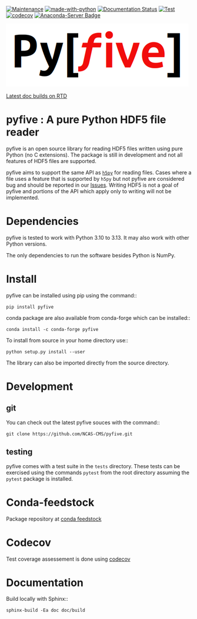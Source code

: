 [![Maintenance](https://img.shields.io/badge/Maintained%3F-yes-green.svg)](https://GitHub.com/Naereen/StrapDown.js/graphs/commit-activity)
[![made-with-python](https://img.shields.io/badge/Made%20with-Python-1f425f.svg)](https://www.python.org/)
[![Documentation Status](https://app.readthedocs.org/projects/pyfive/badge/?version=latest)](https://pyfive.readthedocs.io/en/latest/?badge=latest)
[![Test](https://github.com/NCAS-CMS/pyfive/actions/workflows/pytest.yml/badge.svg)](https://github.com/NCAS-CMS/pyfive/actions/workflows/pytest.yml)
[![codecov](https://codecov.io/gh/NCAS-CMS/pyfive/graph/badge.svg?token=3In5JuzeGK)](https://codecov.io/gh/NCAS-CMS/pyfive)
[![Anaconda-Server Badge](https://anaconda.org/conda-forge/pyfive/badges/version.svg)](https://anaconda.org/conda-forge/pyfive)

![pyfive-logo](https://raw.githubusercontent.com/NCAS-CMS/pyfive/main/doc/figures/Pyfive-logo.png)

[Latest doc builds on RTD](https://app.readthedocs.org/projects/pyfive/builds/)

pyfive : A pure Python HDF5 file reader
=======================================

pyfive is an open source library for reading HDF5 files written using
pure Python (no C extensions). The package is still in development and not all
features of HDF5 files are supported.

pyfive aims to support the same API as [`h5py`](https://github.com/h5py/h5py)
for reading files. Cases where a file uses a feature that is supported by `h5py`
but not pyfive are considered bug and should be reported in our [Issues](https://github.com/NCAS-CMS/pyfive/issues).
Writing HDF5 is not a goal of pyfive and portions of the API which apply only to writing will not be
implemented.

Dependencies
============

pyfive is tested to work with Python 3.10 to 3.13.  It may also work
with other Python versions.

The only dependencies to run the software besides Python is NumPy.

Install
=======

pyfive can be installed using pip using the command::

    pip install pyfive

conda package are also available from conda-forge which can be installed::

    conda install -c conda-forge pyfive

To install from source in your home directory use::

    python setup.py install --user

The library can also be imported directly from the source directory.


Development
===========

git
---

You can check out the latest pyfive souces with the command::

    git clone https://github.com/NCAS-CMS/pyfive.git

testing
-------

pyfive comes with a test suite in the ``tests`` directory.  These tests can be
exercised using the commands ``pytest`` from the root directory assuming the
``pytest`` package is installed.

Conda-feedstock
===============

Package repository at [conda feedstock](https://github.com/conda-forge/pyfive-feedstock)

Codecov
=======

Test coverage assessement is done using [codecov](https://app.codecov.io/gh/NCAS-CMS/pyfive/)

Documentation
=============

Build locally with Sphinx::

    sphinx-build -Ea doc doc/build
